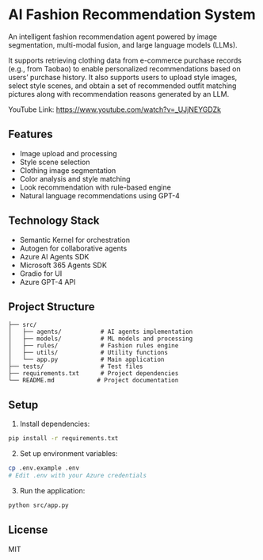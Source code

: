 <!-- ---
title: FitMe Agent
emoji: 👗
colorFrom: red
colorTo: indigo
sdk: gradio
sdk_version: 3.50.0
app_file: src/app.py
pinned: false
license: mit
short_description: An intelligent fashion recommendation agent
--- -->

# AI Fashion Recommendation System

<!-- An intelligent fashion recommendation system built with Microsoft's AI technologies. -->
An intelligent fashion recommendation agent powered by image segmentation, multi-modal fusion, and large language models (LLMs). 

It supports retrieving clothing data from e-commerce purchase records (e.g., from Taobao) to enable personalized recommendations based on users’ purchase history. It also supports users to upload style images, select style scenes, and obtain a set of recommended outfit matching pictures along with recommendation reasons generated by an LLM.

YouTube Link:
https://www.youtube.com/watch?v=_UJjNEYGDZk

## Features

- Image upload and processing
- Style scene selection
- Clothing image segmentation
- Color analysis and style matching
- Look recommendation with rule-based engine
- Natural language recommendations using GPT-4

## Technology Stack

- Semantic Kernel for orchestration
- Autogen for collaborative agents
- Azure AI Agents SDK
- Microsoft 365 Agents SDK
- Gradio for UI
- Azure GPT-4 API

## Project Structure

```
├── src/
│   ├── agents/           # AI agents implementation
│   ├── models/           # ML models and processing
│   ├── rules/            # Fashion rules engine
│   ├── utils/            # Utility functions
│   └── app.py            # Main application
├── tests/                # Test files
├── requirements.txt      # Project dependencies
└── README.md            # Project documentation
```

## Setup

1. Install dependencies:
```bash
pip install -r requirements.txt
```

2. Set up environment variables:
```bash
cp .env.example .env
# Edit .env with your Azure credentials
```

3. Run the application:
```bash
python src/app.py
```

## License

MIT 

